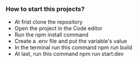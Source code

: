 <h3> How to start this projects? </h3>

<ul>
<li>At frist  clone the repository </li>
<li>Open the project in the Code editor</li>
<li>Run the npm install command</li>
<li>Create a .env file and put the variable's value</li>
<li> In the terminal run this command  npm run build</li>
<li> At last, run this command  npm run start:dev </li>
</ul>